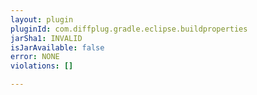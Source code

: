 ```yaml
---
layout: plugin
pluginId: com.diffplug.gradle.eclipse.buildproperties
jarSha1: INVALID
isJarAvailable: false
error: NONE
violations: []

---
```

